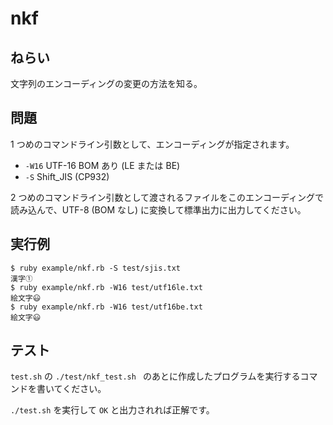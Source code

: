 # nkf

## ねらい

文字列のエンコーディングの変更の方法を知る。

## 問題

1 つめのコマンドライン引数として、エンコーディングが指定されます。

- `-W16` UTF-16 BOM あり (LE または BE)
-  `-S` Shift_JIS (CP932)

2 つめのコマンドライン引数として渡されるファイルをこのエンコーディングで読み込んで、UTF-8 (BOM なし) に変換して標準出力に出力してください。

## 実行例

    $ ruby example/nkf.rb -S test/sjis.txt
    漢字①
    $ ruby example/nkf.rb -W16 test/utf16le.txt
    絵文字😃
    $ ruby example/nkf.rb -W16 test/utf16be.txt
    絵文字😃

## テスト

`test.sh` の `./test/nkf_test.sh ` のあとに作成したプログラムを実行するコマンドを書いてください。

`./test.sh` を実行して `OK` と出力されれば正解です。
